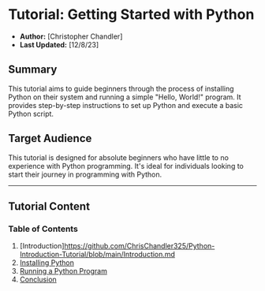# Tutorial: Getting Started with Python

- **Author:** [Christopher Chandler]
- **Last Updated:** [12/8/23]

## Summary

This tutorial aims to guide beginners through the process of installing Python on their system and running a simple "Hello, World!" program. It provides step-by-step instructions to set up Python and execute a basic Python script.

## Target Audience

This tutorial is designed for absolute beginners who have little to no experience with Python programming. It's ideal for individuals looking to start their journey in programming with Python.

---

## Tutorial Content

### Table of Contents

1. [Introduction]<https://github.com/ChrisChandler325/Python-Introduction-Tutorial/blob/main/Introduction.md>
2. [Installing Python](#installing-python)
3. [Running a Python Program](#running-a-python-program)
4. [Conclusion](#conclusion)
